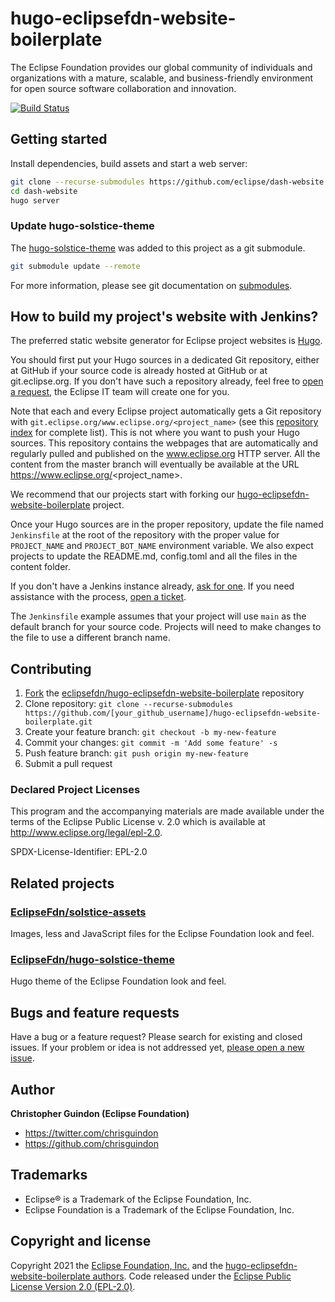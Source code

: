 # hugo-eclipsefdn-website-boilerplate

The Eclipse Foundation provides our global community of individuals and organizations with a mature, scalable, and business-friendly environment for open source software collaboration and innovation.

[![Build Status](https://travis-ci.org/EclipseFdn/hugo-eclipsefdn-website-boilerplate.svg?branch=main)](https://travis-ci.org/eclipsefdn/hugo-eclipsefdn-website-boilerplate)

## Getting started

Install dependencies, build assets and start a web server:

```bash
git clone --recurse-submodules https://github.com/eclipse/dash-website.git
cd dash-website
hugo server
```

### Update hugo-solstice-theme

The [hugo-solstice-theme](https://github.com/EclipseFdn/hugo-solstice-theme) was added to this project as a git submodule.

```bash
git submodule update --remote
```

For more information, please see git documentation on [submodules](https://git-scm.com/book/en/v2/Git-Tools-Submodules).

## How to build my project's website with Jenkins?

The preferred static website generator for Eclipse project websites is [Hugo](https://gohugo.io/). 

You should first put your Hugo sources in a dedicated Git repository, either at GitHub if your source code is already hosted at GitHub or at git.eclipse.org. If you don't have such a repository already, feel free to [open a request](https://bugs.eclipse.org/bugs/enter_bug.cgi?product=Community&component=Git), the Eclipse IT team will create one for you.

Note that each and every Eclipse project automatically gets a Git repository with `git.eclipse.org/www.eclipse.org/<project_name>` (see this [repository index](https://git.eclipse.org/r/plugins/gitiles/www.eclipse.org/) for complete list). This is not where you want to push your Hugo sources. This repository contains the webpages that are automatically and regularly pulled and published on the www.eclipse.org HTTP server. All the content from the master branch will eventually be available at the URL https://www.eclipse.org/<project_name>.

We recommend that our projects start with forking our [hugo-eclipsefdn-website-boilerplate](https://github.com/EclipseFdn/hugo-eclipsefdn-website-boilerplate) project.

Once your Hugo sources are in the proper repository, update the file named `Jenkinsfile` at the root of the repository with the proper value for `PROJECT_NAME` and `PROJECT_BOT_NAME` environment variable. We also expect projects to update the README.md, config.toml and all the files in the content folder.

If you don't have a Jenkins instance already, [ask for one](https://wiki.eclipse.org/CBI#Requesting_a_JIPP_instance). If you need assistance with the process, [open a ticket](https://bugs.eclipse.org/bugs/enter_bug.cgi?product=Community&component=CI-Jenkins).

The `Jenkinsfile` example assumes that your project will use `main` as the default branch for your source code. Projects will need to make changes to the file to use a different branch name.

## Contributing

1. [Fork](https://help.github.com/articles/fork-a-repo/) the [eclipsefdn/hugo-eclipsefdn-website-boilerplate](https://github.com/eclipsefdn/hugo-eclipsefdn-website-boilerplate) repository
2. Clone repository: `git clone --recurse-submodules https://github.com/[your_github_username]/hugo-eclipsefdn-website-boilerplate.git`
3. Create your feature branch: `git checkout -b my-new-feature`
4. Commit your changes: `git commit -m 'Add some feature' -s`
5. Push feature branch: `git push origin my-new-feature`
6. Submit a pull request

### Declared Project Licenses

This program and the accompanying materials are made available under the terms
of the Eclipse Public License v. 2.0 which is available at
http://www.eclipse.org/legal/epl-2.0.

SPDX-License-Identifier: EPL-2.0

## Related projects

### [EclipseFdn/solstice-assets](https://github.com/EclipseFdn/solstice-assets)

Images, less and JavaScript files for the Eclipse Foundation look and feel.

### [EclipseFdn/hugo-solstice-theme](https://github.com/EclipseFdn/hugo-solstice-theme)

Hugo theme of the Eclipse Foundation look and feel. 

## Bugs and feature requests

Have a bug or a feature request? Please search for existing and closed issues. If your problem or idea is not addressed yet, [please open a new issue](https://github.com/eclipsefdn/hugo-eclipsefdn-website-boilerplate/issues/new).

## Author

**Christopher Guindon (Eclipse Foundation)**

- <https://twitter.com/chrisguindon>
- <https://github.com/chrisguindon>

## Trademarks

* Eclipse® is a Trademark of the Eclipse Foundation, Inc.
* Eclipse Foundation is a Trademark of the Eclipse Foundation, Inc.

## Copyright and license

Copyright 2021 the [Eclipse Foundation, Inc.](https://www.eclipse.org) and the [hugo-eclipsefdn-website-boilerplate authors](https://github.com/eclipsefdn/hugo-eclipsefdn-website-boilerplate/graphs/contributors). Code released under the [Eclipse Public License Version 2.0 (EPL-2.0)](https://github.com/eclipsefdn/hugo-eclipsefdn-website-boilerplate/blob/src/LICENSE).
